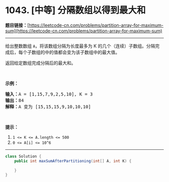 # 1043. [中等] 分隔数组以得到最大和

**题目链接：**[https://leetcode-cn.com/problems/partition-array-for-maximum-sum](https://leetcode-cn.com/problems/partition-array-for-maximum-sum)

---

<div class="content__1Y2H">
 <div class="notranslate">
  <p>给出整数数组&nbsp;<code>A</code>，将该数组分隔为长度最多为 K 的几个（连续）子数组。分隔完成后，每个子数组的中的值都会变为该子数组中的最大值。</p> 
  <p>返回给定数组完成分隔后的最大和。</p> 
  <p>&nbsp;</p> 
  <p><strong>示例：</strong></p> 
  <pre class="language-text"><strong>输入：</strong>A = [1,15,7,9,2,5,10], K = 3
<strong>输出：</strong>84
<strong>解释：</strong>A 变为 [15,15,15,9,10,10,10]</pre> 
  <p>&nbsp;</p> 
  <p><strong>提示：</strong></p> 
  <ol> 
   <li><code>1 &lt;= K &lt;= A.length&nbsp;&lt;= 500</code></li> 
   <li><code>0 &lt;= A[i] &lt;= 10^6</code></li> 
  </ol> 
 </div>
</div>

---

```java
class Solution {
    public int maxSumAfterPartitioning(int[] A, int K) {
        
    }
}
```